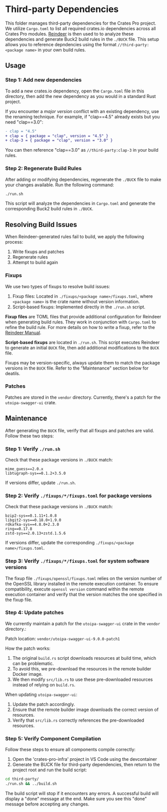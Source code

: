 # Third-party Dependencies

This folder manages third-party dependencies for the Crates Pro project. We utilize `Cargo.toml` to list all required crates.io dependencies across all Crates Pro modules. [Reindeer](https://github.com/facebookincubator/reindeer) is then used to to analyze these dependencies and generate Buck2 build rules in the `./BUCK` file. This setup allows you to reference depndencies using the format `//third-party:<package name>` in your own build rules.

## Usage

### Step 1: Add new dependencies

To add a new crates.io dependency, open the `Cargo.toml` file in this directory, then add the new dependency as you would in a standard Rust project.

If you encounter a _major version_ conflict with an existing dependency, use the renaming technique. For example, if "clap==4.5" already exists but you need "clap==3.0":

```diff
- clap = "4.5"
+ clap = { package = "clap", version = "4.5" }
+ clap-3 = { package = "clap", version = "3.0" }
```

You can then reference "clap==3.0" as `//third-party:clap-3` in your build rules.

### Step 2: Regenerate Build Rules

After adding or modifying dependencies, regenerate the `./BUCK` file to make your changes available. Run the following command:

```bash
./run.sh
```

This script will analyze the dependencies in `Cargo.toml` and generate the corresponding Buck2 build rules in `./BUCK`.

## Resolving Build Issues

When Reindeer-generated rules fail to build, we apply the following process:

1. Write fixups and patches
2. Regenerate rules
3. Attempt to build again

### Fixups

We use two types of fixups to resolve build issues:

1. Fixup files: Located in `./fixups/<package name>/fixups.toml`, where `<package name>` is the crate name without version information.
2. Script-based fixups: Implemented directly in the `./run.sh` script.

**Fixup files** are TOML files that provide additional configuration for Reindeer when generating build rules. They work in conjunction with `Cargo.toml` to refine the build rule. For more details on how to write a fixup, refer to the [Reindeer Manual](https://github.com/facebookincubator/reindeer/blob/main/docs/MANUAL.md).

**Script-based fixups** are located in `./run.sh`. This script executes Reindeer to generate an initial `BUCK` file, then add additional modifications to the `BUCK` file.

Fixups may be version-specific, always update them to match the package versions in the `BUCK` file. Refer to the "Maintenance" section below for deatils.

### Patches

Patches are stored in the `vendor` directory. Currently, there's a patch for the `utoipa-swagger-ui` crate.

## Maintenance

After generating the `BUCK` file, verify that all fixups and patches are valid. Follow these two steps:

### Step 1: Verify `./run.sh`

Check that these package versions in `./BUCK` match:

```
mime_guess==2.0.x
libtugraph-sys==0.1.2+3.5.0
```

If versions differ, update `./run.sh`.

### Step 2: Verify `./fixups/*/fixups.toml` for package versions

Check that these package versions in `./BUCK` match:

```
bzip2-sys==0.1.11+1.0.8
libgit2-sys==0.18.0+1.9.0
rdkafka-sys==4.8.0+2.3.0
ring==0.17.8
zstd-sys==2.0.13+zstd.1.5.6
```

If versions differ, update the corresponding `./fixups/<package name>/fixups.toml`.

### Step 3: Verify `./fixups/*/fixups.toml` for system software versions

The fixup file `./fixups/openssl/fixups.toml` relies on the version number of the OpenSSL library installed in the remote execution container. To ensure compatibility, execute `openssl version` command within the remote execution container and verify that the version matches the one specified in the fixup file.

### Step 4: Update patches

We currently maintain a patch for the `utoipa-swagger-ui` crate in the `vendor` directory.:

Patch location: `vendor/utoipa-swagger-ui-9.0.0-patch1`

How the patch works:

1. The original `build.rs` script downloads resources at build time, which can be problematic.
2. To avoid this, we pre-download the resources in the remote builder Docker image.
3. We then modify `src/lib.rs` to use these pre-downloaded resources instead of relying on `build.rs`.

When updating `utoipa-swagger-ui`:

1. Update the patch accordingly.
2. Ensure that the remote builder image downloads the correct version of resources.
3. Verify that `src/lib.rs` correctly references the pre-downloaded resources.

### Step 5: Verify Component Compilation

Follow these steps to ensure all components compile correctly:

1. Open the 'crates-pro-infra' project in VS Code using the devcontainer
2. Generate the BUCK file for third-party dependencies, then return to the project root and run the build script:

```bash
cd third-party/
./run.sh && ../build.sh
```

The build script will stop if it encounters any errors. A successful build will display a "done" message at the end. Make sure you see this "done" message before accepting any changes.
